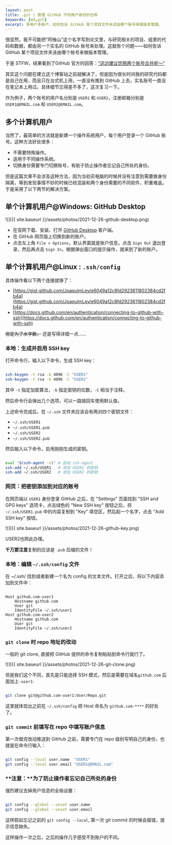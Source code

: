 ```yaml
---
layout: post
title: .git | 管理 GitHub 不同用户身份的仓库
keywords: [md,git]
excerpt: 多用户多账户，如何告诉 GitHub 某个项目文件夹该由哪个账号来做版本管理。
---
```


很显然，我不可能把“阿掖山”这个名字写到论文里，与研究相关的项目、组里的代码和数据，都由另一个实名的 GitHub 账号来处理。这就有个问题——如何告诉 GitHub 某个项目文件夹该由哪个账号来做版本管理。

于是 STFW，结果看到了GitHub  官方的回答：[“这边建议您把两个账号合并呢～”](https://docs.github.com/en/account-and-profile/setting-up-and-managing-your-github-user-account/managing-user-account-settings/merging-multiple-user-accounts)

其实这个问题在建立这个博客站之前就解决了，但是因为很长时间我的研究代码都是自己在用，而且只在台式机上用，一直没有推到 GitHub 上去，实名账号一直没在笔记本上用过。具体细节忘得差不多了，这次复习一下。

作为例子，两个账号的用户名分别是 `USER1` 和 `USER2`，注册邮箱分别是 `USER1@EMAIL.com` 和 `USER2@EMAIL.com`。

## 多个计算机用户

当然了，最简单的方法就是新建一个操作系统用户，每个用户登录一个 GitHub 账号。这种方法好处很多：

- 不需要特殊操作。
- 适用于不同操作系统。
- 切换身份需要专门切换账号，有助于防止操作者忘记自己所处的身份。

但是这篇文章不会涉及这种方法，因为当初买电脑的时候并没有注意到需要做身份隔离，等到发现事情不妙的时候已经混装和两个身份需要的不同软件，积重难返。于是采用了以下两节的解决方案。

## 单个计算机用户@Windows: GitHub Desktop

![]({{ site.baseurl }}/assets/photos/2021-12-26-github-desktop.png)

- 在官网下载、安装、打开 [GitHub Desktop](https://desktop.github.com/) 客户端。
- 在 GitHub 网页版上切换到新的账户。
- 点击左上角 `File > Options`，默认界面就是账户信息。点击 `Sign Out` 退出登录，然后再点击 `Sign In`，根据弹出窗口的提示操作，就来到了新的账户。

## 单个计算机用户@Linux : `.ssh/config`

具体操作看以下两个连接就够了：

- [https://gist.github.com/JoaquimLey/e6049a12c8fd2923611802384cd2fb4a](https://gist.github.com/JoaquimLey/e6049a12c8fd2923611802384cd2fb4a)
- [https://docs.github.com/en/authentication/connecting-to-github-with-ssh](https://docs.github.com/en/authentication/connecting-to-github-with-ssh)

~~但是为了水字数，~~ 还是写得详细一点……

### 本地：生成并启用 SSH key

打开命令行，输入以下命令，生成 SSH key：

```bash

ssh-keygen -t rsa -b 4096 -C "USER1" 
ssh-keygen -t rsa -b 4096 -C "USER2"
```

其中 `-t` 指定加密算法，`-b` 指定密钥的位数，`-C` 相当于注释。

然后命令行会弹出几个选项，可以一路按回车使用默认值。

上述命令完成后，在 `~/.ssh` 文件夹应该会有两对四个密钥文件：

- `~/.ssh/USER1`
- `~/.ssh/USER1.pub`
- `~/.ssh/USER2`
- `~/.ssh/USER2.pub`

然后输入以下命令，启用刚刚生成的密钥。

```bash

eval "$(ssh-agent -s)" # 启动 ssh-agent
ssh-add ~/.ssh/USER1   # 添加 USER1 的密钥
ssh-add ~/.ssh/USER2   # 添加 USER2 的密钥
```

### 网页：把密钥添加到对应的账号

在网页端以 `USER1` 身份登录 GitHub 之后，在 "Settings" 页面找到 "SSH and GPG keys" 选项卡，点击绿色的 "New SSH key" 按钮之后，将 `~/.ssh/USER1.pub` 中的内容复制到 "Key" 填空区，然后起一个名字，点击 "Add SSH key" 按钮。

![]({{ site.baseurl }}/assets/photos/2021-12-26-github-key.png)

USER2也照此办理。

**千万要注意**复制的应该是 `.pub` 后缀的文件！

### 本地：编辑 `~/.ssh/config` 文件

在 ~/.ssh/ 找到或者新建一个名为 config 的文本文件。打开之后，将以下内容添加到文件中：

```

Host github.com-user1
	Hostname github.com
	User git
	IdentityFile ~/.ssh/user1
Host github.com-user2
	Hostname github.com
	User git
	IdentityFile ~/.ssh/user2
```

### `git clone` 时 repo 地址的改动

一般的 git clone, 直接把 GitHub 提供的命令复制粘贴到命令行就行了。

![]({{ site.baseurl }}/assets/photos/2021-12-26-git-clone.png)

但是我们这个不同，首先是只能选择 SSH 模式，然后是需要在域名`github.com` 后面加上`-user1`:

```bash

git clone git@github.com-user1:User/Repo.git
```

这里就体现出之前在 `~/.ssh/config` 把 Host 命名为 `github.com-****` 的好处了。

### `git commit` 前填写在 repo 中填写账户信息

 第一次做完改动推送到 GitHub 之前，需要专门在 repo 级别写明自己的身份，也就是在命令行输入：

```bash

git config --local user.name  "USER1"
git config --local user.email "USER1@EMAIL.com"
```

### **注意：**为了防止操作者忘记自己所处的身份

强烈建议去掉用户信息的全局设置：

```bash

git config --global --unset user.name
git config --global --unset user.email
```

这样假如忘记之前的 `git config --local`, 第一次 git commit 的时候会报错，提示信息缺失。

这样操作一次之后，之后的操作几乎感受不到账户的不同。
